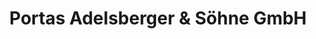 ---
title: "Portas Adelsberger & Söhne GmbH"
url: /erding/portas-adelsberger-und-soehne-gmbh/
shop: Türen
---